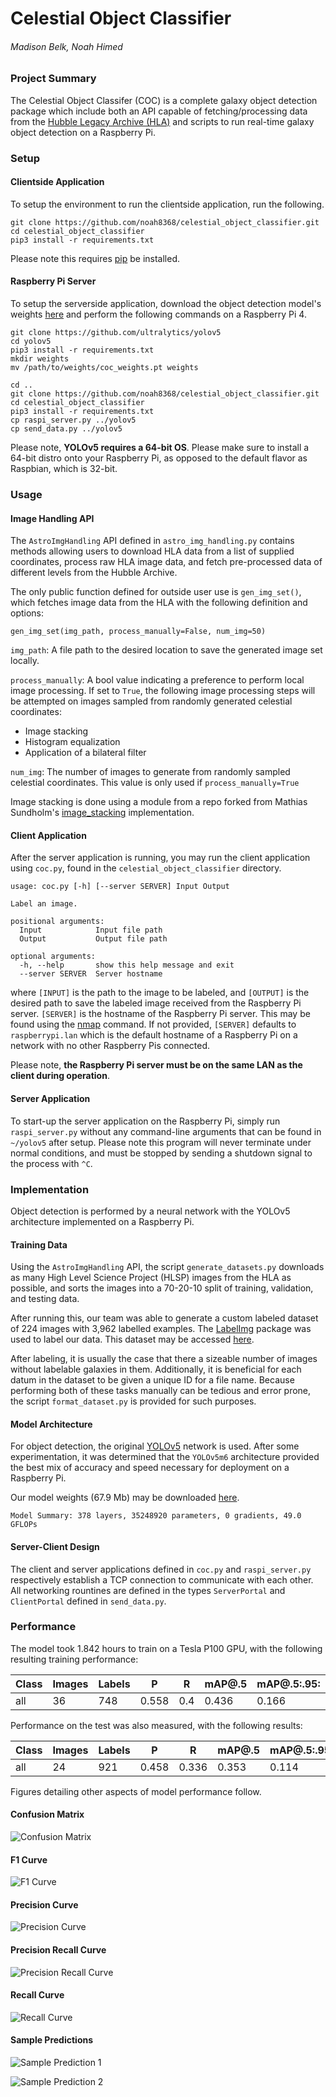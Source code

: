 # Celestial Object Classifier

###### Madison Belk, Noah Himed

### Project Summary

The Celestial Object Classifer (COC) is a complete galaxy object detection
package which include both an API capable of fetching/processing data from the
[Hubble Legacy Archive (HLA)](https://hla.stsci.edu/hlaview.html) and scripts to run real-time galaxy object detection on a Raspberry Pi.

### Setup

#### Clientside Application

To setup the environment to run the clientside application, run the following.
```
git clone https://github.com/noah8368/celestial_object_classifier.git
cd celestial_object_classifier
pip3 install -r requirements.txt
```
Please note this requires [pip](https://pip.pypa.io/en/stable/) be installed.

#### Raspberry Pi Server

To setup the serverside application, download the object detection model's
weights [here](https://drive.google.com/file/d/1eE6ohDqo3WekTg44ltv4GGH2mYsNT4DH/view?usp=sharing) and perform the following commands on a Raspberry Pi 4.

```
git clone https://github.com/ultralytics/yolov5
cd yolov5
pip3 install -r requirements.txt
mkdir weights
mv /path/to/weights/coc_weights.pt weights

cd ..
git clone https://github.com/noah8368/celestial_object_classifier.git
cd celestial_object_classifier
pip3 install -r requirements.txt
cp raspi_server.py ../yolov5 
cp send_data.py ../yolov5
```

Please note, **YOLOv5 requires a 64-bit OS**. Please make sure to install a
64-bit distro onto your Raspberry Pi, as opposed to the default flavor as
Raspbian, which is 32-bit.

### Usage

#### Image Handling API

The `AstroImgHandling` API defined in `astro_img_handling.py` contains methods
allowing users to download HLA data from a list of supplied coordinates,
process raw HLA image data, and fetch pre-processed data of different levels
from the Hubble Archive.

The only public function defined for outside user use is `gen_img_set()`, which
fetches image data from the HLA with the following definition and options:
```
gen_img_set(img_path, process_manually=False, num_img=50)
```
`img_path`: A file path to the desired location to save the generated image set
            locally.

`process_manually`: A bool value indicating a preference to perform local image
                    processing. If set to `True`, the following image processing
                    steps will be attempted on images sampled from randomly
                    generated celestial coordinates:

- Image stacking
- Histogram equalization
- Application of a bilateral filter

`num_img`: The number of images to generate from randomly sampled celestial
           coordinates. This value is only used if `process_manually=True`

Image stacking is done using a module from a repo forked
from Mathias Sundholm's [image_stacking](https://github.com/maitek/image_stacking)
implementation.

#### Client Application

After the server application is running, you may run the client application
using `coc.py`, found in the `celestial_object_classifier` directory.
```
usage: coc.py [-h] [--server SERVER] Input Output

Label an image.

positional arguments:
  Input            Input file path
  Output           Output file path

optional arguments:
  -h, --help       show this help message and exit
  --server SERVER  Server hostname
```
where `[INPUT]` is the path to the image to be labeled, and `[OUTPUT]` is
the desired path to save the labeled image received from the Raspberry Pi
server. `[SERVER]` is the hostname of the Raspberry Pi server. This may be found
using the [nmap](https://linux.die.net/man/1/nmap) command. If not provided,
`[SERVER]` defaults to `raspberrypi.lan` which is the default hostname of a 
Raspberry Pi on a network with no other Raspberry Pis connected.

Please note, **the Raspberry Pi server must be on the same LAN as the client
during operation**.

#### Server Application

To start-up the server application on the Raspberry Pi, simply run
`raspi_server.py` without any command-line arguments that can be found in
`~/yolov5` after setup. Please note this program will never terminate under
normal conditions, and must be stopped by sending a shutdown signal to the
process with `^C`.

### Implementation

Object detection is performed by a neural network with the YOLOv5 architecture
implemented on a Raspberry Pi.

#### Training Data

Using the `AstroImgHandling` API, the script `generate_datasets.py` downloads
as many High Level Science Project (HLSP) images from the HLA as possible, and
sorts the images into a 70-20-10 split of training, validation, and testing
data.

After running this, our team was able to generate a custom labeled dataset of
224 images with 3,962 labelled examples. The [LabelImg](https://pypi.org/project/labelImg/) package was used to
label our data. This dataset may be accessed [here](https://drive.google.com/drive/folders/1DwQdLUHBD_u9jVjQ59cls07F_etIBqu6?usp=sharing).

After labeling, it is usually the case that there a sizeable number of images
without labelable galaxies in them. Additionally, it is beneficial for each
datum in the dataset to be given a unique ID for a file name. Because performing
both of these tasks manually can be tedious and error prone, the script
`format_dataset.py` is provided for such purposes.

#### Model Architecture

For object detection, the original [YOLOv5](https://github.com/ultralytics/yolov5) network is used. After some
experimentation, it was determined that the `YOLOv5m6` architecture provided
the best mix of accuracy and speed necessary for deployment on a Raspberry Pi.

Our model weights (67.9 Mb) may be downloaded [here](https://drive.google.com/file/d/1eE6ohDqo3WekTg44ltv4GGH2mYsNT4DH/view?usp=sharing).
```
Model Summary: 378 layers, 35248920 parameters, 0 gradients, 49.0 GFLOPs
```

#### Server-Client Design

The client and server applications defined in `coc.py` and `raspi_server.py`
respectively establish a TCP connection to communicate with each other. All
networking rountines are defined in the types `ServerPortal` and
`ClientPortal` defined in `send_data.py`.

### Performance

The model took 1.842 hours to train on a Tesla P100 GPU, with the following
resulting training performance:

|Class|Images|Labels|P|R|mAP@.5|mAP@.5:.95:|
|---|---|---|---|---|---|---|
|all|36|748|0.558|0.4|0.436|0.166|

Performance on the test was also measured, with the following results:

|Class|Images|Labels|P|R|mAP@.5|mAP@.5:.95:|
|---|---|---|---|---|---|---|
|all|24|921|0.458|0.336|0.353|0.114|

Figures detailing other aspects of model performance follow.

#### Confusion Matrix
![Confusion Matrix](./figs/confusion_matrix.png "Confusion Matrix")

#### F1 Curve
![F1 Curve](./figs/F1_curve.png "F1 Curve")

#### Precision Curve
![Precision Curve](./figs/P_curve.png "Precision Curve")

#### Precision Recall Curve
![Precision Recall Curve](./figs/PR_curve.png "Precision Recall Curve")

#### Recall Curve
![Recall Curve](./figs/R_curve.png "Recall Curve")

#### Sample Predictions
![Sample Prediction 1](./figs/sample_pred1.jpg "Sample Prediction 1")

![Sample Prediction 2](./figs/sample_pred2.png "Sample Prediction 2")
